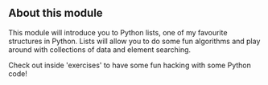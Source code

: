 About this module
-------------------

This module will introduce you to Python lists, one of my favourite structures in Python. Lists will allow you to do some fun algorithms and play around with collections of data and element searching.

Check out inside 'exercises' to have some fun hacking with some Python code!
